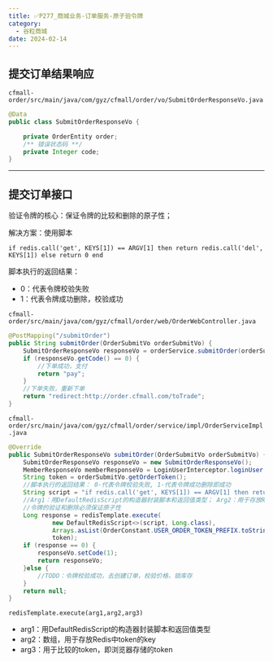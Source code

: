 ```yaml
---
title: ✅P277_商城业务-订单服务-原子验令牌
category:
  - 谷粒商城
date: 2024-02-14
---
```


<!-- more -->

## 提交订单结果响应

`cfmall-order/src/main/java/com/gyz/cfmall/order/vo/SubmitOrderResponseVo.java`

```java
@Data
public class SubmitOrderResponseVo {

    private OrderEntity order;
    /** 错误状态码 **/
    private Integer code;
}
```

---

## 提交订单接口

验证令牌的核心：保证令牌的比较和删除的原子性；

解决方案：使用脚本

```
if redis.call('get', KEYS[1]) == ARGV[1] then return redis.call('del', KEYS[1]) else return 0 end
```

脚本执行的返回结果：

- 0：代表令牌校验失败
- 1：代表令牌成功删除，校验成功

`cfmall-order/src/main/java/com/gyz/cfmall/order/web/OrderWebController.java`

```java
@PostMapping("/submitOrder")
public String submitOrder(OrderSubmitVo orderSubmitVo) {
    SubmitOrderResponseVo responseVo = orderService.submitOrder(orderSubmitVo);
    if (responseVo.getCode() == 0) {
        //下单成功，支付
        return "pay";
    }
    //下单失败，重新下单
    return "redirect:http://order.cfmall.com/toTrade";
}
```

`cfmall-order/src/main/java/com/gyz/cfmall/order/service/impl/OrderServiceImpl.java`

```java
@Override
public SubmitOrderResponseVo submitOrder(OrderSubmitVo orderSubmitVo) {
    SubmitOrderResponseVo responseVo = new SubmitOrderResponseVo();
    MemberResponseVo memberResponseVo = LoginUserInterceptor.loginUser.get();
    String token = orderSubmitVo.getOrderToken();
    //脚本执行的返回结果： 0-代表令牌校验失败, 1-代表令牌成功删除即成功
    String script = "if redis.call('get', KEYS[1]) == ARGV[1] then return redis.call('del', KEYS[1]) else return 0 end";
    //Arg1：用DefaultRedisScript的构造器封装脚本和返回值类型； Arg2：用于存放Redis中token的key；Arg3：用于比较的token，即浏览器存储的token
    //令牌的验证和删除必须保证原子性
    Long response = redisTemplate.execute(
            new DefaultRedisScript<>(script, Long.class),
            Arrays.asList(OrderConstant.USER_ORDER_TOKEN_PREFIX.toString() + memberResponseVo.getId()),
            token);
    if (response == 0) {
        responseVo.setCode(1);
        return responseVo;
    }else {
        //TODO：令牌校验成功，去创建订单，校验价格，锁库存
    }
    return null;
}
```

`redisTemplate.execute(arg1,arg2,arg3)`

- arg1：用DefaultRedisScript的构造器封装脚本和返回值类型
- arg2：数组，用于存放Redis中token的key
- arg3：用于比较的token，即浏览器存储的token
